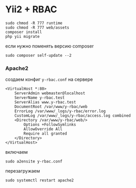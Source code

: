 # Yii2 + RBAC

~~~
sudo chmod -R 777 runtime
sudo chmod -R 777 web/assets
composer install
php yii migrate
~~~

если нужно поменять версию composer

~~~
sudo composer self-update --2
~~~

### Apache2

создаем конфиг `y-rbac.conf` на сервере

~~~
<VirtualHost *:80>
    ServerAdmin webmaster@localhost
    ServerName y-rbac.test
    ServerAlias www.y-rbac.test
    DocumentRoot /var/www/y-rbac/web
    ErrorLog /var/www/_logs/y-rbac/error.log
    CustomLog /var/www/_logs/y-rbac/access.log combined
    <Directory /var/www/y-rbac/web/>
        Options +FollowSymlinks
        AllowOverride All
        Require all granted
    </Directory>
</VirtualHost>
~~~

включаем

~~~
sudo a2ensite y-rbac.conf
~~~

перезагружаем

~~~
sudo systemctl restart apache2
~~~